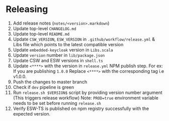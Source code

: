 # Releasing

1. Add release notes (`notes/<version>.markdown`)
1. Update top-level `CHANGELOG.md`
1. Update top-level `README.md`
1. Update `CSW_VERSION`, `ESW_VERSION` in `.github/workflow/release.yml` & Libs file which points to the latest compatible version
1. Update `embedded-keycloak` version in `Libs.scala`
1. Update `version` number in `lib/package.json`
1. Update CSW and ESW versions in `shell.ts`
1. Update `<****>` with the version in `release.yml` NPM publish step.
    For ex: If you are publishing `1.0.0`
            Replace `<****>` with the corresponding tag i.e v1.0.0.
1. Push the changes to master branch
1. Check if `dev` pipeline is green
1. Run `release.sh $VERSION$` script by providing version number argument (This triggers release workflow)
    Note: `PROD=true` environment variable needs to be set before running `release.sh`
1. Verify ESW-TS is published on npm registry successfully with the expected version.
